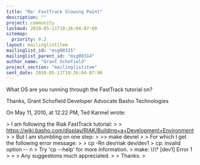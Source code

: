 ```yaml
---
title: "Re: FastTrack Slowing Point"
description: ""
project: community
lastmod: 2010-05-11T10:26:04-07:00
sitemap:
  priority: 0.2
layout: mailinglistitem
mailinglist_id: "msg00315"
mailinglist_parent_id: "msg00314"
author_name: "Grant Schofield"
project_section: "mailinglistitem"
sent_date: 2010-05-11T10:26:04-07:00
---
```



What OS are you running through the FastTrack tutorial on?

Thanks,
Grant Schofield
Developer Advocate
Basho Technologies


On May 11, 2010, at 12:22 PM, Ted Karmel wrote:

&gt; I am following the Riak FastTrack tutorial:
&gt; 
&gt; https://wiki.basho.com/display/RIAK/Building+a+Development+Environment
&gt; 
&gt; But I am stumbling on one step:
&gt; 
&gt;&gt; make devrel
&gt; 
&gt; For which I get the following error message:
&gt; 
&gt; cp -Rn dev/riak dev/dev1
&gt; cp: invalid option -- n
&gt; Try 'cp --help' for more information.
&gt; make: \\*\\*\\* [dev1] Error 1
&gt; 
&gt; 
&gt; Any suggestions much appreciated.
&gt; 
&gt; Thanks.
&gt; 
